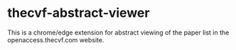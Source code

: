 # thecvf-abstract-viewer
This is a chrome/edge extension for abstract viewing of the paper list in the openaccess.thecvf.com website.
